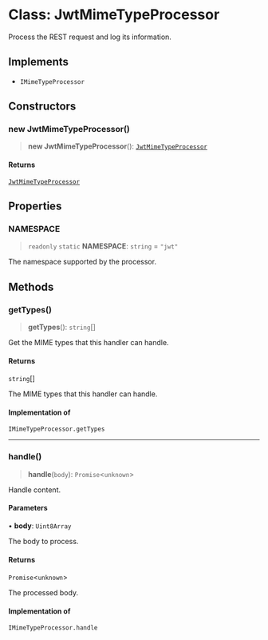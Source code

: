 # Class: JwtMimeTypeProcessor

Process the REST request and log its information.

## Implements

- `IMimeTypeProcessor`

## Constructors

### new JwtMimeTypeProcessor()

> **new JwtMimeTypeProcessor**(): [`JwtMimeTypeProcessor`](JwtMimeTypeProcessor.md)

#### Returns

[`JwtMimeTypeProcessor`](JwtMimeTypeProcessor.md)

## Properties

### NAMESPACE

> `readonly` `static` **NAMESPACE**: `string` = `"jwt"`

The namespace supported by the processor.

## Methods

### getTypes()

> **getTypes**(): `string`[]

Get the MIME types that this handler can handle.

#### Returns

`string`[]

The MIME types that this handler can handle.

#### Implementation of

`IMimeTypeProcessor.getTypes`

***

### handle()

> **handle**(`body`): `Promise`\<`unknown`\>

Handle content.

#### Parameters

• **body**: `Uint8Array`

The body to process.

#### Returns

`Promise`\<`unknown`\>

The processed body.

#### Implementation of

`IMimeTypeProcessor.handle`
